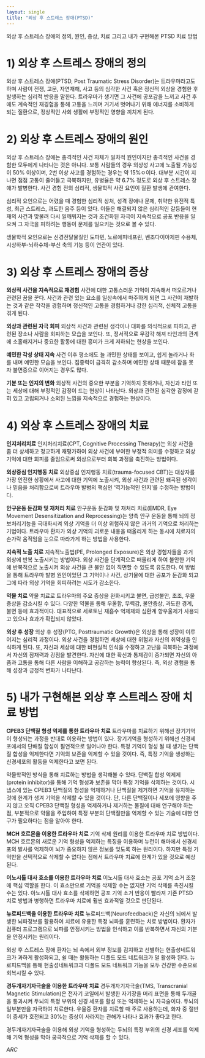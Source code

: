 ```yaml
---
layout: single
title: "외상 후 스트레스 장애(PTSD)"
---
```


외상 후 스트레스 장애의 정의, 원인, 증상, 치료 그리고 내가 구현해본 PTSD 치료 방법

# 1) 외상 후 스트레스 장애의 정의
외상 후 스트레스 장애(PTSD, Post Traumatic Stress Disorder)는 트라우마라고도 하며 사람이 전쟁, 고문, 자연재해, 사고 등의 심각한 사건 혹은 정신적 외상을 경험한 후 발생하는 심리적 반응을 말한다. 트라우마가 생기면 그 사건에 공포감을 느끼고 사건 후에도 계속적인 재경험을 통해 고통을 느끼며 거기서 벗어나기 위해 에너지를 소비하게 되는 질환으로, 정상적인 사회 생활에 부정적인 영향을 끼치게 된다. 


# 2) 외상 후 스트레스 장애의 원인
외상 후 스트레스 장애는 충격적인 사건 자체가 일차적 원인이지만 충격적인 사건을 경험한 모두에게 나타나는 것은 아니다. 보통 사람들의 경우 외상성 사고에 노출될 가능성이 50% 이상이며, 2번 이상 사고를 경험하는 경우는 약 15%ㅇ이다. 대부분 시간이 지나면 점점 고통이 줄어들고 극복하지만, 유병율은 약 6.7% 정도로 외상 후 스트레스 장애가 발병한다. 사건 경험 전의 심리적, 생물학적 사전 요인이 질환 발생에 관여한다.

심리적 요인으로는 어렸을 때 경험한 심리적 상처, 성격 장애나 문제, 취약한 유전적 특성, 최근 스트레스, 과도한 음주 등이 있다. 이들은 해결되지 않은 심리적인 갈등들이 현재의 사건과 맞물려 다시 일깨워지는 것과 조건화된 자극이 지속적으로 공포 반응을 일으켜 그 자극을 피하려는 행동이 문제를 일으키는 것으로 볼 수 있다. 

생물학적 요인으로는 신경전달물질인 도파민, 노르에피네프린, 벤조다이아제핀 수용체, 시상하부-뇌하수체-부신 축의 기능 등이 연관이 있다. 
 
 
# 3) 외상 후 스트레스 장애의 증상

**외상적 사건을 지속적으로 재경험**
사건에 대한 고통스러운 기억이 지속해서 떠오르거나 관련된 꿈을 꾼다. 사건과 관련 있는 요소를 일상속에서 마주하게 되면 그 사건이 재발하는 것과 같은 착각을 경험하며 정신적인 고통을 경험하거나 강한 심리적, 신체적 고통을 겪게 된다.

**외상과 관련된 자극 회피**
외상적 사건과 관련된 생각이나 대화를 의식적으로 피하고, 관련된 장소나 사람을 회피하는 모습을 보인다. 또, 정서적으로 무감각 해져 타인과의 관계에 소홀해지거나 중요한 활동에 대한 흥미가 크게 저하되는 현상을 보인다.

**예민한 각성 상태 지속**
사건 이후 평소에도 늘 과민한 상태를 보이고, 쉽게 놀라거나 화를 내며 예민한 모습을 보인다. 집중력이 급격히 감소하며 예민한 상태 때문에 잠을 못 자 불면증으로 이어지는 경우도 많다.

**기분 또는 인지의 변화**
외상적 사건의 중요한 부분을 기억하지 못하거나, 자신과 타인 또는 세상에 대해 부정적인 감정이 드는 현상이 나타난다. 외상과 관련된 심각한 감정에 갇혀 있고 고립되거나 소외된 느낌을 지속적으로 경험하는 현상이다. 


# 4) 외상 후 스트레스 장애의 치료

**인지처리치료**
인지처리치료(CPT, Cognitive Processing Therapy)는 외상 사건을 좀 더 상세하고 정교하게 재평가하여 외상 사건에 부여한 부정적 의미를 수정하고 외상 기억에 대한 회피를 줄임으로써 외상으로부터 회복 과정을 촉진하는 방법이다. 

**외상중심 인지행동 치료**
외상중심 인지행동 치료(trauma-focused CBT)는 대상자를 가장 안전한 상황에서 사고에 대한 기억에 노출시켜, 외상 사건과 관련된 왜곡된 생각이나 믿음을 처리함으로써 트라우마 발병의 핵심인 ‘역기능적인 인지’를 수정하는 방법이다. 

**안구운동 둔감화 및 재처리 치료**
안구운동 둔감화 및 재처리 치료(EMDR, Eye Movement Desensitization and Reprocessing)는 양측 안구 운동을 통해 뇌의 정보처리기능을 극대화시켜 외상 기억을 더 이상 위험하지 않은 과거의 기억으로 처리하는 기법이다. 트라우마 환자가 외상 기억의 괴로운 내용을 떠올리게 하는 동시에 치료자의 손가락 움직임을 눈으로 따라가게 하는 방법을 사용한다. 

**지속적 노출 치료**
지속적노출법(PE, Prolonged Exposure)은 외상 경험자들을 과거 외상에 반복 노출시키는 방법이다. 외상 사건을 단계적으로 떠올리게 하여 불안한 기억에 반복적으로 노출시켜 외상 사건을 큰 불안 없이 직면할 수 있도록 유도한다. 이 방법을 통해 트라우마 발병 원인이었던 그 기억이나 사건, 상기물에 대한 공포가 둔감화 되고 그에 따라 외상 기억을 회피하려는 시도가 감소한다.

**약물 치료**
약물 치료로 트라우마의 주요 증상을 완화시키고 불면, 급성불안, 초조, 우울 증상을 감소시킬 수 있다. 다양한 약물을 통해 우울함, 무력감, 불안증상, 과도한 경계, 불면 등에 효과적이다. 대표적으로 세로토닌 재흡수 억제제와 심환계 항우울제가 사용되고 있으나 효과가 확립되지 않았다.

**외상 후 성장**
외상 후 성장(PTG, Posttraumatic Growth)은 외상을 통해 성장이 이루어지는 심리적 과정이다. 외상 사건을 경험하면 세상에 대한 위험과 자신의 취약성을 인식하게 된다. 또, 자신과 세상에 대한 비현실적 인식을 수정하고 고난을 극복하는 과정에서 자신의 잠재력과 강점을 발견한다. 자신에 대한 확신과 통제감이 증가되면 자신의 아픔과 고통을 통해 다른 사람을 이해하고 공감하는 능력이 향상된다. 즉, 외상 경험을 통해 성장과 긍정적 변화가 나타난다. 


# 5) 내가 구현해본 외상 후 스트레스 장애 치료 방법

**CPEB3 단백질 형성 억제를 통한 트라우마 치료**
트라우마를 치료하기 위해선 장기기억이 형성되는 과정을 반대로 이용하는 방법이 있다. 장기기억을 형성하기 위해선 신경세포에서의 단배질 합성이 필연적으로 일어나야 한다. 특정 기억이 형성 될 때 생기는 단백질 합성을 억제한다면 기억의 보존을 억제할 수 있을 것이다. 즉, 특정 기억을 생성하는 신경세포의 활동을 억제한다고 보면 된다.

약물학적인 방식을 통해 치료하는 방법을 생각해볼 수 있다. 단백질 합성 억제제(protein inhibitor)을 통해 기억 형성과 보존을 막아 특정 기억을 삭제하는 것이다. 시냅스에 있는 CPEB3 단백질의 형성을 억제하거나 단백질을 제거하면 기억을 유지하는 것에 한계가 생겨 기억을 삭제할 수 있을 것이다. 단, 다른 단백질이나 세포에 영향을 주지 않고 오직 CPEB3 단백질 형성을 억제하거나 제거하는 물질에 대해 연구해야 하는 점, 부분적으로 약물을 주입하여 특정 부분의 단백질만을 억제할 수 있는 기술에 대한 연구가 필요하다는 점을 알아야 한다. 

**MCH 호르몬을 이용한 트라우마 치료**
기억 삭제 원리를 이용한 트라우마 치료 방법이다. MCH 호르몬의 새로운 기억 형성을 억제하는 특징을 이용하며 뉴런이 해마에서 신경세포의 발사를 억제하여 뇌가 중요하지 않은 정보를 잊도록 하는 원리이다. 하지만 특정 기억만을 선택적으로 삭제할 수 없다는 점에서 트라우마 치료에 한계가 있을 것으로 예상된다. 

**이노시톨 대사 효소를 이용한 트라우마 치료**
이노시톨 대사 효소는 공포 기억 소거 조절에 핵심 역할을 한다. 이 효소만으로 기억을 삭제할 수는 없지만 기억 삭제를 촉진시킬 수는 있다. 아노시톨 대사 효소를 삭제하면 공포 기억 소거 반응이 빨라져 기존 PTSD 치료 방법과 병행하면 트라우마 치료에 훨씬 효과적일 것으로 판단된다. 

**뉴로피드백을 이용한 트라우마 치료**
뉴로피드백(Neurofeedback)은 자신의 뇌에서 발생한 뇌파정보를 활용하여 치료에 유용한 특정 뇌파를 훈련하는 치료 방법이다. 환자가 컴퓨터 프로그램으로 뇌파를 안정시키는 방법을 인식하고 이를 반복하면서 자신의 기분을 안정시키는 원리이다. 

외상 후 스트레스 장애 환자는 뇌 속에서 외부 정보를 감지하고 선별하는 현출성네트워크가 과하게 활성화되고, 쉴 때는 활동하는 디폴드 모드 네트워크가 덜 활성화 된다. 뉴로피드백을 통해 현출성네트워크과 디폴드 모드 네트워크 기능을 모두 건강한 수준으로 회복시킬 수 있다. 

**경두개자기자극술을 이용한 트라우마 치료**
경두개자기자극술(TMS, Transcranial Magnetic Stimulation)은 전자기 코일에서 발생한 자기장을 머리 표면을 통해 두개골을 통과시켜 두뇌의 특정 부위의 신경 세포를 활성 또는 억제하는 뇌 자극술이다. 두뇌의 일부분만을 자극하여 치료한다. 우울증 환자를 치료할 때 주로 사용하는데, 화자 중 절반이 증세가 호전되고 30%는 증상이 사라지는 관해가 나타나 효과가 좋다고 한다. 

경두개자기자극술을 이용해 외상 기억을 형성하는 두뇌의 특정 부위의 신경 세포를 억제해 기억 형성을 막아 궁극적으로 기억 삭제를 할 수 있다. 
	
*ARC*
